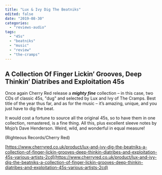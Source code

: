 ```yaml
---
title: "Lux & Ivy Dig The Beatniks"
edited: false
date: "2019-08-30"
categories:
  - "reviews-audio"
tags:
  - "45s"
  - "beatniks"
  - "music"
  - "review"
  - "the-cramps"
---
```


## A Collection Of Finger Lickin’ Grooves, Deep Thinkin’ Diatribes and Exploitation 45s 

Once again Cherry Red release a **_mighty fine_** collection – in this case, two CDs of classic 45s, "dug" and selected by Lux and Ivy of The Cramps. Best title of the year thus far, and as for the music – it’s amazing, unique, and you just have to dig the beat.

It would cost a fortune to source all the original 45s, so to have them in one collection, remastered, is a fine thing. All this, plus excellent sleeve notes by Mojo’s Dave Henderson. Weird, wild, and wonderful in equal measure!

(Righteous Records/Cherry Red)

[https://www.cherryred.co.uk/product/lux-and-ivy-dig-the-beatniks-a-collection-of-finger-lickin-grooves-deep-thinkin-diatribes-and-exploitation-45s-various-artists-2cd](https://www.cherryred.co.uk/product/lux-and-ivy-dig-the-beatniks-a-collection-of-finger-lickin-grooves-deep-thinkin-diatribes-and-exploitation-45s-various-artists-2cd)
